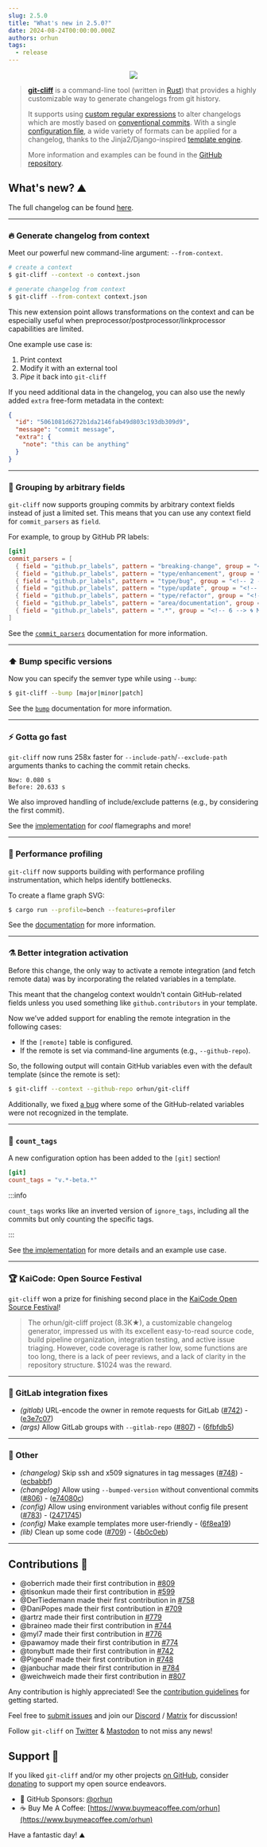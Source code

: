 ```yaml
---
slug: 2.5.0
title: "What's new in 2.5.0?"
date: 2024-08-24T00:00:00.000Z
authors: orhun
tags:
  - release
---
```


<center>

  <a href="https://github.com/orhun/git-cliff">
    <img src="/img/git-cliff-anim.gif" />
  </a>

</center>

> [**git-cliff**](https://github.com/orhun/git-cliff) is a command-line tool (written in [Rust](https://www.rust-lang.org/)) that provides a highly customizable way to generate changelogs from git history.
>
> It supports using [custom regular expressions](/docs/configuration/git#commit_parsers) to alter changelogs which are mostly based on [conventional commits](/docs/configuration/git#conventional_commits). With a single [configuration file](/docs/configuration), a wide variety of formats can be applied for a changelog, thanks to the Jinja2/Django-inspired [template engine](/docs/category/templating).
>
> More information and examples can be found in the [GitHub repository](https://github.com/orhun/git-cliff).

## What's new? ⛰️

The full changelog can be found [here](https://github.com/orhun/git-cliff/blob/main/CHANGELOG.md).

---

### 🔥 Generate changelog from context

Meet our powerful new command-line argument: `--from-context`.

```bash
# create a context
$ git-cliff --context -o context.json

# generate changelog from context
$ git-cliff --from-context context.json
```

This new extension point allows transformations on the context and can be especially useful when preprocessor/postprocessor/linkprocessor capabilities are limited.

One example use case is:

1. Print context
2. Modify it with an external tool
3. _Pipe_ it back into `git-cliff`

If you need additional data in the changelog, you can also use the newly added `extra` free-form metadata in the context:

```json
{
  "id": "5061081d6272b1da2146fab49d803c193db309d9",
  "message": "commit message",
  "extra": {
    "note": "this can be anything"
  }
}
```

---

### 🧩 Grouping by arbitrary fields

`git-cliff` now supports grouping commits by arbitrary context fields instead of just a limited set. This means that you can use any context field for `commit_parsers` as `field`.

For example, to group by GitHub PR labels:

```toml
[git]
commit_parsers = [
  { field = "github.pr_labels", pattern = "breaking-change", group = "<!-- 0 --> 🏗️ Breaking changes" },
  { field = "github.pr_labels", pattern = "type/enhancement", group = "<!-- 1 --> 🚀 Features" },
  { field = "github.pr_labels", pattern = "type/bug", group = "<!-- 2 --> 🐛 Fixes" },
  { field = "github.pr_labels", pattern = "type/update", group = "<!-- 3 --> 🧪 Dependencies" },
  { field = "github.pr_labels", pattern = "type/refactor", group = "<!-- 4 --> 🏭 Refactor" },
  { field = "github.pr_labels", pattern = "area/documentation", group = "<!-- 5 --> 📝 Documentation" },
  { field = "github.pr_labels", pattern = ".*", group = "<!-- 6 --> 🌀 Miscellaneous" },
]
```

See the [`commit_parsers`](https://git-cliff.org/docs/configuration/git#commit_parsers) documentation for more information.

---

### ⬆️ Bump specific versions

Now you can specify the semver type while using `--bump`:

```bash
$ git-cliff --bump [major|minor|patch]
```

See the [`bump`](https://git-cliff.org/docs/usage/bump-version) documentation for more information.

---

### ⚡ Gotta go fast

`git-cliff` now runs 258x faster for `--include-path`/`--exclude-path` arguments thanks to caching the commit retain checks.

```
Now: 0.080 s
Before: 20.633 s
```

We also improved handling of include/exclude patterns (e.g., by considering the first commit).

See the [implementation](https://github.com/orhun/git-cliff/pull/772) for _cool_ flamegraphs and more!

---

### 💯 Performance profiling

`git-cliff` now supports building with performance profiling instrumentation, which helps identify bottlenecks.

To create a flame graph SVG:

```bash
$ cargo run --profile=bench --features=profiler
```

See the [documentation](https://git-cliff.org/docs/development/profiling) for more information.

---

### ⚗️ Better integration activation

Before this change, the only way to activate a remote integration (and fetch remote data) was by incorporating the related variables in a template.

This meant that the changelog context wouldn't contain GitHub-related fields unless you used something like `github.contributors` in your template.

Now we’ve added support for enabling the remote integration in the following cases:

- If the `[remote]` table is configured.
- If the remote is set via command-line arguments (e.g., `--github-repo`).

So, the following output will contain GitHub variables even with the default template (since the remote is set):

```sh
$ git-cliff --context --github-repo orhun/git-cliff
```

Additionally, we fixed [a bug](https://github.com/orhun/git-cliff/issues/812) where some of the GitHub-related variables were not recognized in the template.

---

### 🔢 `count_tags`

A new configuration option has been added to the `[git]` section!

```toml
[git]
count_tags = "v.*-beta.*"
```

:::info

`count_tags` works like an inverted version of `ignore_tags`, including all the commits but only counting the specific tags.

:::

See [the implementation](https://github.com/orhun/git-cliff/pull/599) for more details and an example use case.

---

### 🏆 KaiCode: Open Source Festival

`git-cliff` won a prize for finishing second place in the [KaiCode Open Source Festival](https://www.kaicode.org/2024.html)!

> The orhun/git-cliff project (8.3K★), a customizable changelog generator, impressed us with its excellent easy-to-read source code, build pipeline organization, integration testing, and active issue triaging. However, code coverage is rather low, some functions are too long, there is a lack of peer reviews, and a lack of clarity in the repository structure. $1024 was the reward.

---

### 🦊 GitLab integration fixes

- _(gitlab)_ URL-encode the owner in remote requests for GitLab ([#742](https://github.com/orhun/git-cliff/issues/742)) - ([e3e7c07](https://github.com/orhun/git-cliff/commit/e3e7c0794082e418a78f99e7d9c09161f4d14d5f))
- _(args)_ Allow GitLab groups with `--gitlab-repo` ([#807](https://github.com/orhun/git-cliff/issues/807)) - ([6fbfdb5](https://github.com/orhun/git-cliff/commit/6fbfdb5963ad7d39a389001b660df5bf7f38dd37))

---

### 🧰 Other

- _(changelog)_ Skip ssh and x509 signatures in tag messages ([#748](https://github.com/orhun/git-cliff/issues/748)) - ([ecbabbf](https://github.com/orhun/git-cliff/commit/ecbabbfb39b986e8445d2feb3189bab4307fd854))
- _(changelog)_ Allow using `--bumped-version` without conventional commits ([#806](https://github.com/orhun/git-cliff/issues/806)) - ([e74080c](https://github.com/orhun/git-cliff/commit/e74080cec4283a45f0f81b1b656af466ae4bd693))
- _(config)_ Allow using environment variables without config file present ([#783](https://github.com/orhun/git-cliff/issues/783)) - ([2471745](https://github.com/orhun/git-cliff/commit/2471745e110955be49310afe11e24719ab79b658))
- _(config)_ Make example templates more user-friendly - ([6f8ea19](https://github.com/orhun/git-cliff/commit/6f8ea19baafea2718a00a046b74f0cbbfacc8d46))
- _(lib)_ Clean up some code ([#709](https://github.com/orhun/git-cliff/issues/709)) - ([4b0c0eb](https://github.com/orhun/git-cliff/commit/4b0c0eb09abf1264b5cc92bf40f75c8e05e17da6))

---

## Contributions 👥

- @oberrich made their first contribution in [#809](https://github.com/orhun/git-cliff/pull/809)
- @tisonkun made their first contribution in [#599](https://github.com/orhun/git-cliff/pull/599)
- @DerTiedemann made their first contribution in [#758](https://github.com/orhun/git-cliff/pull/758)
- @DaniPopes made their first contribution in [#709](https://github.com/orhun/git-cliff/pull/709)
- @artrz made their first contribution in [#779](https://github.com/orhun/git-cliff/pull/779)
- @braineo made their first contribution in [#744](https://github.com/orhun/git-cliff/pull/744)
- @myl7 made their first contribution in [#776](https://github.com/orhun/git-cliff/pull/776)
- @pawamoy made their first contribution in [#774](https://github.com/orhun/git-cliff/pull/774)
- @tonybutt made their first contribution in [#742](https://github.com/orhun/git-cliff/pull/742)
- @PigeonF made their first contribution in [#748](https://github.com/orhun/git-cliff/pull/748)
- @janbuchar made their first contribution in [#784](https://github.com/orhun/git-cliff/pull/784)
- @weichweich made their first contribution in [#807](https://github.com/orhun/git-cliff/pull/807)

Any contribution is highly appreciated! See the [contribution guidelines](https://github.com/orhun/git-cliff/blob/main/CONTRIBUTING.md) for getting started.

Feel free to [submit issues](https://github.com/orhun/git-cliff/issues/new/choose) and join our [Discord](https://discord.gg/W3mAwMDWH4) / [Matrix](https://matrix.to/#/#git-cliff:matrix.org) for discussion!

Follow `git-cliff` on [Twitter](https://twitter.com/git_cliff) & [Mastodon](https://fosstodon.org/@git_cliff) to not miss any news!

## Support 🌟

If you liked `git-cliff` and/or my other projects [on GitHub](https://github.com/orhun), consider [donating](https://donate.orhun.dev) to support my open source endeavors.

- 💖 GitHub Sponsors: [@orhun](https://github.com/sponsors/orhun)
- ☕ Buy Me A Coffee: [https://www.buymeacoffee.com/orhun](https://www.buymeacoffee.com/orhun)

Have a fantastic day! ⛰️
